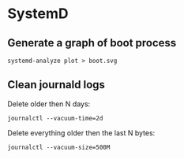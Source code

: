 # SystemD

## Generate a graph of boot process

```
systemd-analyze plot > boot.svg
```

## Clean journald logs

Delete older then N days:

```
journalctl --vacuum-time=2d
```

Delete everything older then the last N bytes:

```
journalctl --vacuum-size=500M
```
